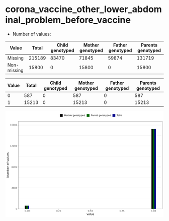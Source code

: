 # corona_vaccine_other_lower_abdominal_problem_before_vaccine
- Number of values:

| Value | Total | Child genotyped | Mother genotyped | Father genotyped | Parents genotyped |
| ----- | ----- | --------------- | ---------------- | ---------------- |---------------- |
| Missing | 215189 | 83470 | 71845 | 59874 | 131719 |
| Non-missing | 15800 | 0 | 15800 | 0 | 15800 |

| Value | Total | Child genotyped | Mother genotyped | Father genotyped | Parents genotyped |
| ----- | ----- | --------------- | ---------------- | ---------------- |---------------- |
| 0 | 587 | 0 | 587 | 0 | 587 |
| 1 | 15213 | 0 | 15213 | 0 | 15213 |



![](corona_vaccine_other_lower_abdominal_problem_before_vaccine_n.png)



